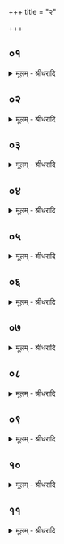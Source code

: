 +++
title = "२"

+++


## ०१
<details><summary>मूलम् - श्रीधरादि</summary>

द्वयं वा᳘ ऽइद᳘मत्ता᳘ चै᳘वा᳘द्यं[[!!]] च॥  
त᳘द्य᳘दोभ᳘यᳫँ᳭ समाग᳘च्छत्य᳘त्तै᳘वाख्याय᳘ते᳘ ना᳘द्यम्[[!!]]॥
</details>

## ०२
<details><summary>मूलम् - श्रीधरादि</summary>

(ᳫँ᳭) स वै[[!!]] यः᳘ सो᳘ ऽत्ता ऽग्नि᳘रेव सः[[!!]]॥  
(०) त᳘स्मिन्यत्कि᳘ञ्चाभ्याद᳘धत्या᳘हितय ऽए᳘वास्य ता᳘ ऽआ᳘हितयो ह वै ता ऽआ᳘हुतय ऽइत्या᳘चक्षते परो᳘ ऽक्षं परो᳘ ऽक्षकामा हि᳘ देवाः᳘॥
</details>

## ०३
<details><summary>मूलम् - श्रीधरादि</summary>

(०) आदित्यो वा᳘ ऽअत्ता॥  
त᳘स्य चन्द्र᳘मा ऽएवा᳘हितयश्चन्द्र᳘मस᳘ᳫँ᳘[[!!]] ह्यादित्य᳘ ऽआद᳘धती᳘त्यधिदेवतम्[[!!]]॥
</details>

## ०४
<details><summary>मूलम् - श्रीधरादि</summary>

(म᳘) अ᳘थाध्यात्म᳘म्॥  
(म्प्रा) प्राणो वा᳘ ऽअत्ता तस्या᳘न्नमेवा᳘हितयो᳘ ऽन्नᳫँ᳭ हि᳘ प्राण᳘ ऽआद᳘धती᳘ति᳘ न्वग्नेः[[!!]]॥
</details>

## ०५
<details><summary>मूलम् - श्रीधरादि</summary>

(र᳘) अ᳘थार्क᳘स्य॥  
(स्या) अग्निर्व्वा᳘ ऽअर्कस्तस्या᳘हुतय ऽएव कमा᳘हुतयो᳘ ह्यग्न᳘ये[[!!]] क᳘म्॥
</details>

## ०६
<details><summary>मूलम् - श्रीधरादि</summary>

(मा) आदित्यो वा᳘ ऽअर्कः[[!!]]॥  
(स्त᳘) स्त᳘स्य चन्द्र᳘मा ऽएव कं᳘ चन्द्र᳘मा᳘ ह्यादित्या᳘य कमि᳘त्यधिदेवतम्[[!!]]॥
</details>

## ०७
<details><summary>मूलम् - श्रीधरादि</summary>

(म᳘) अ᳘थाध्यात्म᳘म्॥  
(म्प्रा) प्राणो वा᳘ ऽअर्कस्तस्या᳘न्नमेव कम᳘न्नᳫँ᳭ हि᳘ प्राणा᳘य कमि᳘ति᳘ न्वे᳘वार्कस्य[[!!]]॥
</details>

## ०८
<details><summary>मूलम् - श्रीधरादि</summary>

(स्या᳘) अ᳘थोक्थ᳘स्य॥  
(स्या) अग्निर्व्वा ऽउक्तस्या᳘हुतय ऽएव थमा᳘हुतिभि᳘र्ह्यग्नि᳘रुत्ति᳘ष्ठति[[!!]]॥
</details>

## ०९
<details><summary>मूलम् - श्रीधरादि</summary>

(त्या) आदित्यो वा ऽउक्[[!!]]॥  
(क्त᳘) त᳘स्य चन्द्र᳘मा ऽएव थं᳘ चन्द्र᳘मसा᳘ ह्यादित्य᳘ ऽउत्ति᳘ष्ठती᳘त्यधिदेवतम्[[!!]]॥
</details>

## १०
<details><summary>मूलम् - श्रीधरादि</summary>

(म᳘) अ᳘थाध्यात्म᳘म्॥  
(म्प्रा) प्राणो वा ऽउक्तस्या᳘न्नमेव थम᳘न्नेन हि᳘ प्राण᳘ ऽउत्ति᳘ष्ठती᳘ति᳘ न्वे᳘वोक्थ᳘स्य स᳘ ऽए᳘षो ऽग्नि᳘विधो ऽर्क᳘विध ऽउक्थ᳘विधो यत्पु᳘रुषः स यो᳘ हैत᳘मेव᳘मग्नि᳘विधमर्क᳘विधमुक्थ᳘विधं पुरुषमुपा᳘स्ते[[!!]] व्विदुषो[[!!]] है᳘वास्यैवं भ्रा᳘तृव्यो म्लायति॥
</details>

## ११
<details><summary>मूलम् - श्रीधरादि</summary>

प्राणे᳘न वा᳘ ऽअग्नि᳘र्दीप्यते॥  
(ते ऽग्नि᳘) अग्नि᳘ना वायु᳘र्व्वायुना ऽऽदित्य᳘ ऽआदित्ये᳘न[[!!]] चन्द्र᳘माश्चन्द्र᳘मसा न᳘क्षत्राणि न᳘क्षत्रैर्व्विद्यु᳘देता᳘वती वै दी᳘प्तिरस्मिं᳘श्च लो᳘के ऽमु᳘ष्मिंश्च स᳘र्व्वाᳫँ᳭ हैतां दी᳘प्तिं दीप्यते ऽस्मिं᳘श्च लो᳘के ऽमुष्मिंश्च[[!!]] य᳘ ऽएवं व्वे᳘द॥
</details>